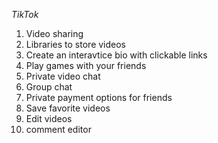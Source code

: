 *TikTok*


1. Video sharing 
2. Libraries to store videos
3. Create an interavtice bio with clickable links 
4. Play games with your friends
1. Private video chat 
2. Group chat 
3. Private payment options for friends
4. Save favorite videos 
5. Edit videos
6. comment editor
